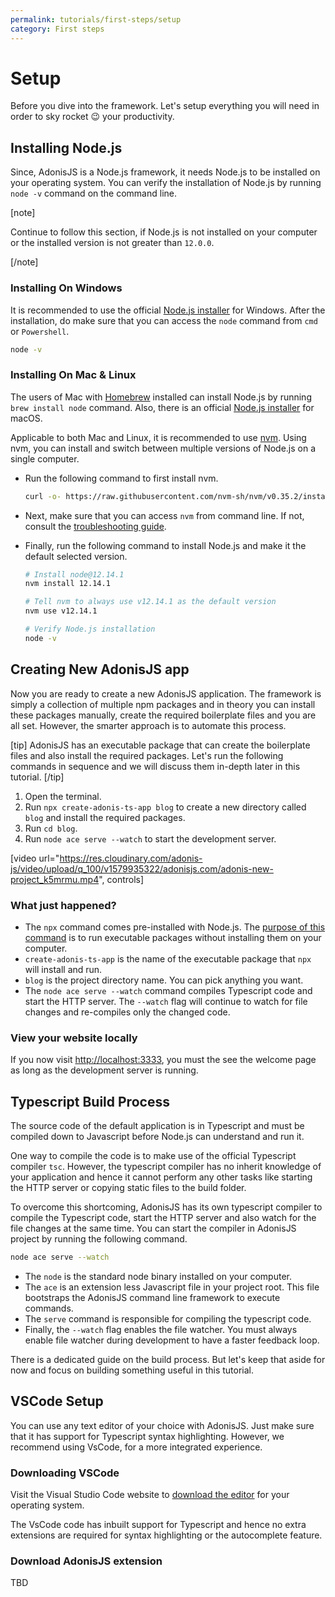 ```yaml
---
permalink: tutorials/first-steps/setup
category: First steps
---
```


# Setup

Before you dive into the framework. Let's setup everything you will need in order to sky rocket 😉 your productivity.

## Installing Node.js

Since, AdonisJS is a Node.js framework, it needs Node.js to be installed on your operating system. You can verify the installation of Node.js by running `node -v` command on the command line.

[note]

Continue to follow this section, if Node.js is not installed on your computer or the installed version is not greater than `12.0.0`.

[/note]

### Installing On Windows
It is recommended to use the official [Node.js installer](https://nodejs.org/en/download/) for Windows. After the installation, do make sure that you can access the `node` command from `cmd` or `Powershell`.

```sh
node -v
```

### Installing On Mac & Linux
The users of Mac with [Homebrew](https://brew.sh/) installed can install Node.js by running `brew install node` command. Also, there is an official [Node.js installer](https://nodejs.org/en/download/) for macOS.

Applicable to both Mac and Linux, it is recommended to use [nvm](https://github.com/nvm-sh/nvm). Using nvm, you can install and switch between multiple versions of Node.js on a single computer.

- Run the following command to first install nvm.

    ```sh
    curl -o- https://raw.githubusercontent.com/nvm-sh/nvm/v0.35.2/install.sh | bash
    ```
    
- Next, make sure that you can access `nvm` from command line. If not, consult the [troubleshooting guide](https://github.com/nvm-sh/nvm#troubleshooting-on-macos).

- Finally, run the following command to install Node.js and make it the default selected version.

    ```sh
    # Install node@12.14.1
    nvm install 12.14.1

    # Tell nvm to always use v12.14.1 as the default version
    nvm use v12.14.1
    
    # Verify Node.js installation
    node -v
    ```

## Creating New AdonisJS app

Now you are ready to create a new AdonisJS application. The framework is simply a collection of multiple npm packages and in theory you can install these packages manually, create the required boilerplate files and you are all set. However, the smarter approach is to automate this process.

[tip]
AdonisJS has an executable package that can create the boilerplate files and also install the required packages. Let's run the following commands in sequence and we will discuss them in-depth later in this tutorial.
[/tip]

1. Open the terminal.
2. Run `npx create-adonis-ts-app blog` to create a new directory called `blog` and install the required packages.
3. Run `cd blog`.
4. Run `node ace serve --watch` to start the development server.

[video url="https://res.cloudinary.com/adonis-js/video/upload/q_100/v1579935322/adonisjs.com/adonis-new-project_k5mrmu.mp4", controls]

### What just happened?

- The `npx` command comes pre-installed with Node.js. The [purpose of this command](https://hackernoon.com/npx-npm-package-runner-7f6683e4304a) is to run executable packages without installing them on your computer.
- `create-adonis-ts-app` is the name of the executable package that `npx` will install and run.
- `blog` is the project directory name. You can pick anything you want.
- The `node ace serve --watch` command compiles Typescript code and start the HTTP server. The `--watch` flag will continue to watch for file changes and re-compiles only the changed code.

### View your website locally

If you now visit [http://localhost:3333](http://localhost:3333), you must the see the welcome page as long as the development server is running.

## Typescript Build Process

The source code of the default application is in Typescript and must be compiled down to Javascript before Node.js can understand and run it. 

One way to compile the code is to make use of the official Typescript compiler `tsc`. However, the typescript compiler has no inherit knowledge of your application and hence it cannot perform any other tasks like starting the HTTP server or copying static files to the build folder.

To overcome this shortcoming, AdonisJS has its own typescript compiler to compile the Typescript code, start the HTTP server and also watch for the file changes at the same time. You can start the compiler in AdonisJS project by running the following command.

```sh
node ace serve --watch
```

- The `node` is the standard node binary installed on your computer.
- The `ace` is an extension less Javascript file in your project root. This file bootstraps the AdonisJS command line framework to execute commands.
- The `serve` command is responsible for compiling the typescript code.
- Finally, the `--watch` flag enables the file watcher. You must always enable file watcher during development to have a faster feedback loop.

There is a dedicated guide on the build process. But let's keep that aside for now and focus on building something useful in this tutorial. 

## VSCode Setup

You can use any text editor of your choice with AdonisJS. Just make sure that it has support for Typescript syntax highlighting. However, we recommend using VsCode, for a more integrated experience.

### Downloading VSCode

Visit the Visual Studio Code website to [download the editor](https://code.visualstudio.com/#alt-downloads) for your operating system.

The VsCode code has inbuilt support for Typescript and hence no extra extensions are required for syntax highlighting or the autocomplete feature.

### Download AdonisJS extension

TBD
